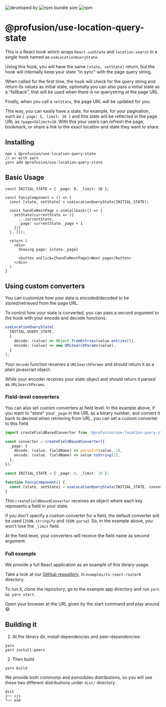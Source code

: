 ![developed by](https://img.shields.io/badge/developed%20by-profusion-blue)
![npm bundle size](https://img.shields.io/bundlephobia/min/@profusion/use-location-query-state)
![npm](https://img.shields.io/npm/v/@profusion/use-location-query-state)

# @profusion/use-location-query-state

This is a React hook which wraps `React.useState` and `location.search` in a single hook named as `useLocationQueryState`.

Using this hook, you will have the same `[state, setState]` return, but the hook will internally keep your state "in sync" with the page query string.

When called for the first time, the hook will check for the query string and return its values as initial state, optionally you can also pass a initial state as a "fallback", that will be used when there is no querystring at the page URL.

Finally, when you call a `setState`, the page URL will be updated for you.

This way, you can easily have a state, for example, for your pagination, such as `{ page: 5, limit: 10 }` and this state will be reflected in the page URL as `?page=5&limit=10`. With this your users can refresh the page, bookmark, or share a link to the exact location and state they want to share.

## Installing

```
npm i @profusion/use-location-query-state
// or with yarn
yarn add @profusion/use-location-query-state
```

## Basic Usage

```tsx
const INITIAL_STATE = { _page: 0, _limit: 10 };

const FancyComponent = () => {
  const [state, setState] = useLocationQueryState(INITIAL_STATE);

  const handleNextPage = useCallback(() => {
    setState(currentState => ({
      ...currentState,
      _page: currentState._page + 1
    }))
  }, []);

  return (
    <div>
      Showing page: {state._page}

      <button onClick={handleNextPage}>Next page</button>
    </div>
  )
}
```

## Using custom converters

You can customize how your data is encoded/decoded to be stored/retrieved from the page URL.

To control how your state is converted, you can pass a second argument to the hook with your encode and decode functions.

```ts
useLocationQueryState(
  INITIAL_QUERY_STATE,
  {
    decode: (value) => Object.fromEntries(value.entries()),
    encode: (value) => new URLSearchParams(value),
  }
);
```

Your `decode` function receives a `URLSearchParams` and should return it as a plain javascript object.

While your encoder receives your state object and should return it parsed as `URLSearchParams`.

### Field-level converters

You can also set custom converters at field level. In the example above, if you want to "store" your `_page` in the URL as a binary number, and convert it back to decimal when retrieving from URL, you can set a custom converter to this field:

```ts
import createFieldBasedConverter from '@profusion/use-location-query-state/converters/createFieldBasedConverter';

const converter = createFieldBasedConverter({
  _page: {
    decode: (value, fieldName) => parseInt(value, 2),
    encode: (value, fieldName) => value.toString(2),
  },
});

const INITIAL_STATE = { _page: 0, _limit: 10 };

function FancyComponent() {
  const [state, setState] = useLocationQueryState(INITIAL_STATE, converter);
}
```

This `createFieldBasedConverter` receives an object where each key represents a field in your state.

If you don't specify a custom converter for a field, the default converter will be used (`JSON.stringify` and `JSON.parse`). So, in the example above, you won't lose the `_limit` field.

At the field level, your converters will receive the field name as second argument.

### Full example

We provide a full React application as an example of this library usage.

Take a look at our [GitHub repository](github), in `examples/ts-react-router6` directory.

To run it, clone the repository, go to the example app directory and run `yarn && yarn start`.

Open your browser at the URL given by the start command and play around. :smile:

## Building it

1. At the library dir, install dependencies and peer-dependencies:

```
yarn
yarn install-peers
```

2. Then build

```
yarn build
```

We provide both commonjs and esmodules distributions, so you will see these two different distributions under `dist/` directory.

```
dist
├── cjs
└── esm
```

[github]: https://github.com/profusion/use-location-query-state
